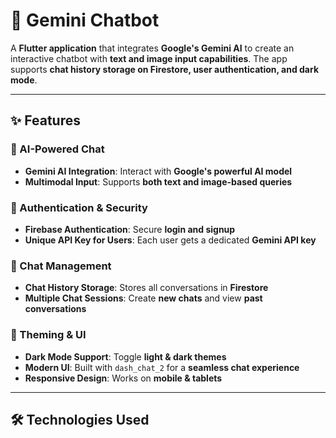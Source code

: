 # 🌟 Gemini Chatbot  
A **Flutter application** that integrates **Google's Gemini AI** to create an interactive chatbot with **text and image input capabilities**. The app supports **chat history storage on Firestore, user authentication, and dark mode**.

---

## ✨ Features  

### 🤖 AI-Powered Chat  
- **Gemini AI Integration**: Interact with **Google's powerful AI model**  
- **Multimodal Input**: Supports **both text and image-based queries**  

### 🔐 Authentication & Security  
- **Firebase Authentication**: Secure **login and signup**  
- **Unique API Key for Users**: Each user gets a dedicated **Gemini API key**  

### 💬 Chat Management  
- **Chat History Storage**: Stores all conversations in **Firestore**  
- **Multiple Chat Sessions**: Create **new chats** and view **past conversations**  

### 🎨 Theming & UI  
- **Dark Mode Support**: Toggle **light & dark themes**  
- **Modern UI**: Built with `dash_chat_2` for a **seamless chat experience**  
- **Responsive Design**: Works on **mobile & tablets**  

---

## 🛠️ Technologies Used  

| Technology      | Purpose                           |
|----------------|----------------------------------|
| **Flutter**       | Cross-platform mobile development |
| **firebase_auth** | User authentication            |
| **cloud_firestore** | Chat history storage        |
| **flutter_gemini** | Google Gemini AI integration |
| **dash_chat_2**   | Chat UI implementation        |
| **provider**      | State management (theme)      |

---

## 🚀 Getting Started  

### ✅ Prerequisites  
- **Flutter SDK** (`3.0+`)  
- **Dart SDK** (`2.17+`)  
- **Android Studio / VS Code**  
- **Google Gemini API Key**  
- **Firebase Project Setup**  

